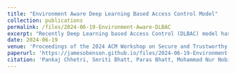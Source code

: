 ```yaml
---
title: "Environment Aware Deep Learning Based Access Control Model"
collection: publications
permalink: /files/2024-06-19-Environment-Aware-DLBAC
excerpt: "Recently Deep Learning based Access Control (DLBAC) model has been developed to reduce the burden of access control model engineering on a human administrator, while managing accurate access control state in large, complex, and dynamic systems. DLBAC utilizes neural networks for addressing access control requirements of a system based on user and resource metadata. However, in today's rapidly evolving, dynamic, and complex world with billions of connected users and devices, there are various environmental aspects in different application domains that affect access control rights and decisions. While Attribute-Based Access Control (ABAC) have captured environmental factors through environmental attributes, DLBAC still lacks the capabilities of capturing any environmental factors and its use in access control decision making. In this paper, we propose an environment aware deep learning based access control model (DLBAC-Env) which includes environmental metadata in addition to user and resource metadata. We present an Industrial Internet of Things (IIoT) use case to demonstrate the need for DLBAC-Env and show how different types of environmental aspects in a specific domain are necessary towards making dynamic and autonomous access control decisions. We enhance the DLBAC model and dataset to incorporate environmental metadata and then implement and evaluate our DLBAC-Env model. We also present a reference implementation of DLBAC-Env in an edge cloudlet using AWS Greengrass."
date: 2024-06-19
venue: 'Proceedings of the 2024 ACM Workshop on Secure and Trustworthy Cyber-Physical Systems'
paperurl: 'https://jamesobenson.github.io/files/2024-06-19-Environment-Aware-DLBAC.pdf'
citation: 'Pankaj Chhetri, Smriti Bhatt, Paras Bhatt, Mohammad Nur Nobi, James Benson, and Ram Krishnan. 2024. Environment Aware Deep Learning Based Access Control Model. In Proceedings of the 2024 ACM Workshop on Secure and Trustworthy Cyber-Physical Systems (SaT-CPS 24). Association for Computing Machinery, New York, NY, USA, 81–89. https://doi.org/10.1145/3643650.3659105'
---
```

